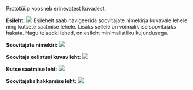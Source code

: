 Prototüüp koosneb erinevatest kuvadest.

**Esileht:**
![](https://poliitilinesoovitusleht.mybalsamiq.com/mockups/2774673.png?key=f72de9e4de0984edc24ab0a181c7c6a195ecf194)
Esilehelt saab navigeerida soovitajate nimekirja kuvavale lehele ning kutsete saatmise lehele. Lisaks sellele on võimalik ise soovitajaks hakata. Nagu teisedki lehed, on esileht minimalistliku kujundusega.

**Soovitajate nimekiri:**
![](https://poliitilinesoovitusleht.mybalsamiq.com/mockups/2773468.png?key=f72de9e4de0984edc24ab0a181c7c6a195ecf194)

**Soovitaja eelistusi kuvav leht:**
![](https://poliitilinesoovitusleht.mybalsamiq.com/mockups/2775408.png?key=f72de9e4de0984edc24ab0a181c7c6a195ecf194)

**Kutse saatmise leht:**
![](https://poliitilinesoovitusleht.mybalsamiq.com/mockups/2774692.png?key=f72de9e4de0984edc24ab0a181c7c6a195ecf194)

**Soovitajaks hakkamise leht:**
![](https://poliitilinesoovitusleht.mybalsamiq.com/mockups/2775460.png?key=f72de9e4de0984edc24ab0a181c7c6a195ecf194)